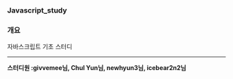 ### Javascript_study

### 개요

자바스크립트 기초 스터디

<hr/>

**스터디원 :givvemee님, Chul Yun님, newhyun3님, icebear2n2님**


